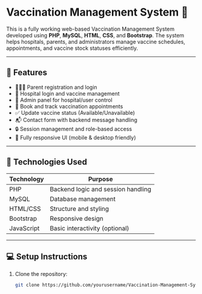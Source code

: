 # Vaccination Management System 💉

This is a fully working web-based Vaccination Management System developed using **PHP**, **MySQL**, **HTML**, **CSS**, and **Bootstrap**. The system helps hospitals, parents, and administrators manage vaccine schedules, appointments, and vaccine stock statuses efficiently.

---

## 🚀 Features

- 👨‍👩‍👧 Parent registration and login
- 🏥 Hospital login and vaccine management
- 👮 Admin panel for hospital/user control
- 📅 Book and track vaccination appointments
- ✅ Update vaccine status (Available/Unavailable)
- 📬 Contact form with backend message handling
- 🔒 Session management and role-based access
- 📱 Fully responsive UI (mobile & desktop friendly)

---

## 🧠 Technologies Used

| Technology | Purpose |
|------------|---------|
| PHP        | Backend logic and session handling |
| MySQL      | Database management                |
| HTML/CSS   | Structure and styling              |
| Bootstrap  | Responsive design                  |
| JavaScript | Basic interactivity (optional)     |

---

## 💻 Setup Instructions

1. Clone the repository:
   ```bash
   git clone https://github.com/yourusername/Vaccination-Management-System.git
